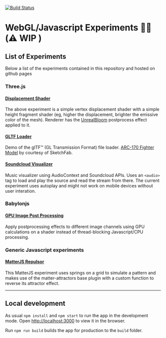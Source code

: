[![Build Status](https://travis-ci.org/luigimannoni/experiments.svg?branch=master)](https://travis-ci.org/luigimannoni/experiments)

# WebGL/Javascript Experiments 🧪🔬 (⚠️ WIP )

## List of Experiments

Below a list of the experiments contained in this repository and hosted on github pages

### Three.js

#### [Displacement Shader](https://experiments.luigimannoni.com/#/three/displacement)

The above experiment is a simple vertex displacement shader with a simple height fragment shader (eg, higher the displacement, brighter the emissive color of the mesh). Renderer has the [UnrealBloom](https://threejs.org/examples/webgl_postprocessing_unreal_bloom.html) postprocess effect applied to it.

#### [GLTF Loader](https://experiments.luigimannoni.com/#/three/arc170)

Demo of the glTF™ (GL Transmission Format) file loader. [ARC-170 Fighter Model](https://sketchfab.com/3d-models/arc-170-fighter-d2b9834148e84c86a2423148db1f6705) by courtesy of SketchFab.

#### [Soundcloud Visualizer](https://experiments.luigimannoni.com/#/three/soundcloud-visualizer)

Music visualizer using AudioContext and Soundcloud APIs.
Uses an `<audio>` tag to load and play the source and read the stream from there. The current experiment uses autoplay and might not work on mobile devices without user interation.

### Babylonjs

#### [GPU Image Post Processing](https://experiments.luigimannoni.com/#/babylon/gpu-processing)

Apply postprocessing effects to different image channels using GPU calculations on a shader instead of thread-blocking Javascript/CPU processing. 


### Generic Javascript experiments

#### [MatterJS Repulsor](https://experiments.luigimannoni.com/#/javascript/matter-repulsor)

This MatterJS experiment uses springs on a grid to simulate a pattern and makes use of the matter-attractors base plugin with a custom function to reverse its attractor effect. 

---

## Local development

As usual `npm install` and `npm start` to run the app in the development mode.
Open [http://localhost:3000](http://localhost:3000) to view it in the browser.

Run `npm run build` builds the app for production to the `build` folder.
